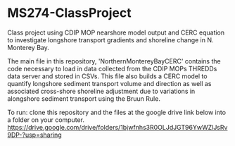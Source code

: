 # MS274-ClassProject
Class project using CDIP MOP nearshore model output and CERC equation to investigate longshore transport gradients and shoreline change in N. Monterey Bay.

The main file in this repository, 'NorthernMontereyBayCERC' contains the code necessary to load in data collected from the CDIP MOPs THREDDs data server and stored in CSVs. This file also builds a CERC model to quantify longshore sediment transport volume and direction as well as associated cross-shore shoreline adjustment due to variations in alongshore sediment transport using the Bruun Rule. 

To run: clone this repository and the files at the google drive link below into a folder on your computer. 
https://drive.google.com/drive/folders/1bjwfnhs3R0OLJdJGT96YwWZlJsRv9DP-?usp=sharing

